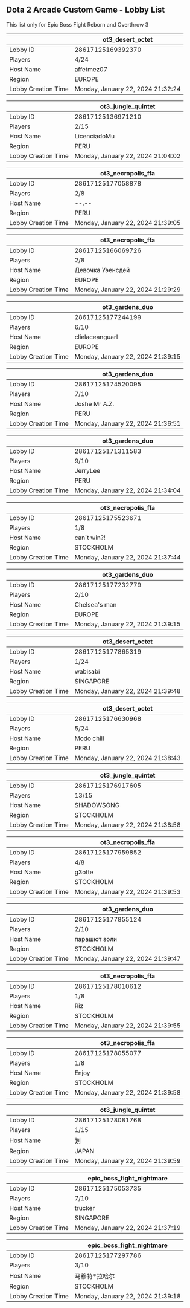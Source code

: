 ## Dota 2 Arcade Custom Game - Lobby List

This list only for Epic Boss Fight Reborn and Overthrow 3

|  | ot3_desert_octet |
| ------ | ------ |
| Lobby ID | 28617125169392370 |
| Players | 4/24 |
| Host Name | affetmez07 |
| Region | EUROPE |
| Lobby Creation Time | Monday, January 22, 2024 21:32:24 |


|  | ot3_jungle_quintet |
| ------ | ------ |
| Lobby ID | 28617125136971210 |
| Players | 2/15 |
| Host Name | LicenciadoMu |
| Region | PERU |
| Lobby Creation Time | Monday, January 22, 2024 21:04:02 |


|  | ot3_necropolis_ffa |
| ------ | ------ |
| Lobby ID | 28617125177058878 |
| Players | 2/8 |
| Host Name | --.-- |
| Region | PERU |
| Lobby Creation Time | Monday, January 22, 2024 21:39:05 |


|  | ot3_necropolis_ffa |
| ------ | ------ |
| Lobby ID | 28617125166069726 |
| Players | 2/8 |
| Host Name | Девочка Уэенсдей |
| Region | EUROPE |
| Lobby Creation Time | Monday, January 22, 2024 21:29:29 |


|  | ot3_gardens_duo |
| ------ | ------ |
| Lobby ID | 28617125177244199 |
| Players | 6/10 |
| Host Name | clielaceanguarl |
| Region | EUROPE |
| Lobby Creation Time | Monday, January 22, 2024 21:39:15 |


|  | ot3_gardens_duo |
| ------ | ------ |
| Lobby ID | 28617125174520095 |
| Players | 7/10 |
| Host Name | Joshe Mr A.Z. |
| Region | PERU |
| Lobby Creation Time | Monday, January 22, 2024 21:36:51 |


|  | ot3_gardens_duo |
| ------ | ------ |
| Lobby ID | 28617125171311583 |
| Players | 9/10 |
| Host Name | JerryLee |
| Region | PERU |
| Lobby Creation Time | Monday, January 22, 2024 21:34:04 |


|  | ot3_necropolis_ffa |
| ------ | ------ |
| Lobby ID | 28617125175523671 |
| Players | 1/8 |
| Host Name | can`t win?! |
| Region | STOCKHOLM |
| Lobby Creation Time | Monday, January 22, 2024 21:37:44 |


|  | ot3_gardens_duo |
| ------ | ------ |
| Lobby ID | 28617125177232779 |
| Players | 2/10 |
| Host Name | Chelsea's man |
| Region | EUROPE |
| Lobby Creation Time | Monday, January 22, 2024 21:39:15 |


|  | ot3_desert_octet |
| ------ | ------ |
| Lobby ID | 28617125177865319 |
| Players | 1/24 |
| Host Name | wabisabi |
| Region | SINGAPORE |
| Lobby Creation Time | Monday, January 22, 2024 21:39:48 |


|  | ot3_desert_octet |
| ------ | ------ |
| Lobby ID | 28617125176630968 |
| Players | 5/24 |
| Host Name | Modo chill |
| Region | PERU |
| Lobby Creation Time | Monday, January 22, 2024 21:38:43 |


|  | ot3_jungle_quintet |
| ------ | ------ |
| Lobby ID | 28617125176917605 |
| Players | 13/15 |
| Host Name | SHADOWSONG |
| Region | STOCKHOLM |
| Lobby Creation Time | Monday, January 22, 2024 21:38:58 |


|  | ot3_necropolis_ffa |
| ------ | ------ |
| Lobby ID | 28617125177959852 |
| Players | 4/8 |
| Host Name | g3otte |
| Region | STOCKHOLM |
| Lobby Creation Time | Monday, January 22, 2024 21:39:53 |


|  | ot3_gardens_duo |
| ------ | ------ |
| Lobby ID | 28617125177855124 |
| Players | 2/10 |
| Host Name | парашют sоли |
| Region | STOCKHOLM |
| Lobby Creation Time | Monday, January 22, 2024 21:39:47 |


|  | ot3_necropolis_ffa |
| ------ | ------ |
| Lobby ID | 28617125178010612 |
| Players | 1/8 |
| Host Name | Riz |
| Region | STOCKHOLM |
| Lobby Creation Time | Monday, January 22, 2024 21:39:55 |


|  | ot3_necropolis_ffa |
| ------ | ------ |
| Lobby ID | 28617125178055077 |
| Players | 1/8 |
| Host Name | Enjoy |
| Region | STOCKHOLM |
| Lobby Creation Time | Monday, January 22, 2024 21:39:58 |


|  | ot3_jungle_quintet |
| ------ | ------ |
| Lobby ID | 28617125178081768 |
| Players | 1/15 |
| Host Name | 划 |
| Region | JAPAN |
| Lobby Creation Time | Monday, January 22, 2024 21:39:59 |


|  | epic_boss_fight_nightmare |
| ------ | ------ |
| Lobby ID | 28617125175053735 |
| Players | 7/10 |
| Host Name | trucker |
| Region | SINGAPORE |
| Lobby Creation Time | Monday, January 22, 2024 21:37:19 |


|  | epic_boss_fight_nightmare |
| ------ | ------ |
| Lobby ID | 28617125177297786 |
| Players | 3/10 |
| Host Name | 马穆特*拉哈尔 |
| Region | STOCKHOLM |
| Lobby Creation Time | Monday, January 22, 2024 21:39:18 |


